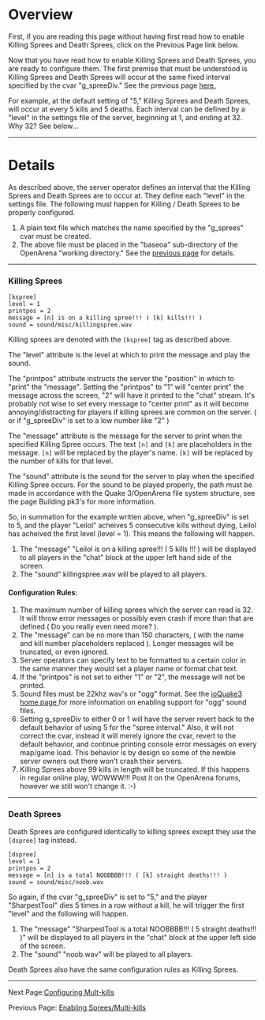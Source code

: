 # Overview #

First, if you are reading this page without having first read how to enable Killing Sprees and Death Sprees, click on the Previous Page link below.

Now that you have read how to enable Killing Sprees and Death Sprees, you are ready to configure them.  The first premise that must be understood is Killing Sprees and Death Sprees will occur at the same fixed interval specified by the cvar "g\_spreeDiv." See the previous page [here.](Enabling_Sprees_MultiKills.md)

For example, at the default setting of "5," Killing Sprees and Death Sprees, will occur at every 5 kills and 5 deaths. Each interval can be defined by a "level" in the settings file of the server, beginning at 1, and ending at 32.  Why 32? See below...

---


# Details #

As described above, the server operator defines an interval that the Killing Sprees and Death Sprees are to occur at.  They define each "level" in the settings file. The following must happen for Killing / Death Sprees to be properly configured.
  1. A plain text file which matches the name specified by the "g\_sprees" cvar must be created.
  1. The above file must be placed in the "baseoa" sub-directory of the OpenArena "working directory." See the [previous page](Enabling_Sprees_Multikills.md) for details.

---


### Killing Sprees ###
```
[kspree]
level = 1
printpos = 2
message = [n] is on a killing spree!!! ( [k] kills!!! )
sound = sound/misc/killingspree.wav
```
Killing sprees are denoted with the `[kspree]` tag as described above.

The "level" attribute is the level at which to print the message and play the sound.

The "printpos" attribute instructs the server the "position" in which to "print" the "message".   Setting the "printpos" to "1" will "center print" the message across the screen, "2" will have it printed to the "chat" stream.  It's probably not wise to set every message to "center print" as it will become annoying/distracting for players if killing sprees are common on the server. ( or if "g\_spreeDiv" is set to a low number like "2" )

The "message" attribute is the message for the server to print when the specified Killing Spree occurs.   The text `[n]` and `[k]` are placeholders in the message. `[n]` will be replaced by the player's name. `[k]` will be replaced by the number of kills for that level.

The "sound" attribute is the sound for the server to play when the specified Killing Spree occurs.  For the sound to be played properly, the path must be made in accordance with the Quake 3/OpenArena file system structure, see the page Building pk3's for more information.

So, in summation for the example written above, when "g\_spreeDiv" is set to 5, and the player "Leilol" acheives 5 consecutive kills without dying, Leilol has acheived the first level (level = 1). This means the following will happen.

  1. The "message" "Leilol is on a killing spree!!! ( 5 kills !!! ) will be displayed to all players in the "chat" block at the upper left hand side of the screen.
  1. The "sound" killingspree.wav will be played to all players.

#### Configuration Rules: ####
  1. The maximum number of killing sprees which the server can read is 32. It will throw error messages or possibly even crash if more than that are defined ( Do you really even need more? ).
  1. The "message" can be no more than 150 characters, ( with the name and kill number placeholders replaced ). Longer messages will be truncated, or even ignored.
  1. Server operators can specify text to be formatted to a certain color in the same manner they would set a player name or format chat text.
  1. If the "printpos" is not set to either "1" or "2", the message will not be printed.
  1. Sound files must be 22khz wav's or "ogg" format.  See the [ioQuake3 home page ](http://ioquake3.org) for more information on enabling support for "ogg" sound files.
  1. Setting g\_spreeDiv to either 0 or 1 will have the server revert back to the default behavior of using 5 for the "spree interval."  Also, it will not correct the cvar, instead it will merely ignore the cvar, revert to the default behavior, and continue printing console error messages on every map/game load. This behavior is by design so some of the newbie server owners out there won't crash their servers.
  1. Killing Sprees above 99 kills in length will be truncated.  If this happens in regular online play, WOWWW!!! Post it on the OpenArena forums, however we still won't change it. :-)

---


### Death Sprees ###

Death Sprees are configured identically to killing sprees except they use the `[dspree]` tag instead.
```
[dspree]
level = 1
printpos = 2
message = [n] is a total NOOBBBB!!! ( [k] straight deaths!!! )
sound = sound/misc/noob.wav
```

So again, if the cvar "g\_spreeDiv" is set to "5," and the player "SharpestTool" dies 5 times in a row without a kill, he will trigger the first "level" and the following will happen.

  1. The "message" "SharpestTool is a total NOOBBBB!!! ( 5 straight deaths!!! )" will be displayed to all players in the "chat" block at the upper left side of the screen.
  1. The "sound" "noob.wav" will be played to all players.

Death Sprees also have the same configuration rules as Killing Sprees.

---


Next Page:[Configuring Mult-kills](MultKill_Config.md)

Previous Page: [Enabling Sprees/Multi-kills](Enabling_Sprees_MultiKills.md)


